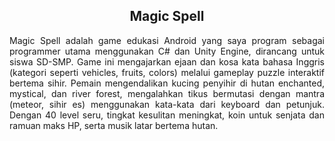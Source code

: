 <h2 align="center">Magic Spell</h2>
 
<p align="justify">Magic Spell adalah game edukasi Android yang saya program sebagai programmer utama menggunakan C# dan Unity Engine, dirancang untuk siswa SD-SMP. Game ini mengajarkan ejaan dan kosa kata bahasa Inggris (kategori seperti vehicles, fruits, colors) melalui gameplay puzzle interaktif bertema sihir. Pemain mengendalikan kucing penyihir di hutan enchanted, mystical, dan river forest, mengalahkan tikus bermutasi dengan mantra (meteor, sihir es) menggunakan kata-kata dari keyboard dan petunjuk. Dengan 40 level seru, tingkat kesulitan meningkat, koin untuk senjata dan ramuan maks HP, serta musik latar bertema hutan.</p>
